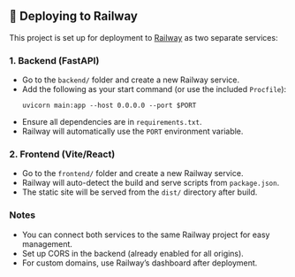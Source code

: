  
## 🚀 Deploying to Railway

This project is set up for deployment to [Railway](https://railway.com) as two separate services:

### 1. Backend (FastAPI)
- Go to the `backend/` folder and create a new Railway service.
- Add the following as your start command (or use the included `Procfile`):
  ```
  uvicorn main:app --host 0.0.0.0 --port $PORT
  ```
- Ensure all dependencies are in `requirements.txt`.
- Railway will automatically use the `PORT` environment variable.

### 2. Frontend (Vite/React)
- Go to the `frontend/` folder and create a new Railway service.
- Railway will auto-detect the build and serve scripts from `package.json`.
- The static site will be served from the `dist/` directory after build.

### Notes
- You can connect both services to the same Railway project for easy management.
- Set up CORS in the backend (already enabled for all origins).
- For custom domains, use Railway’s dashboard after deployment. 